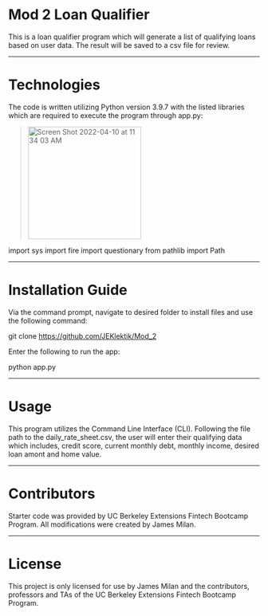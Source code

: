 # Mod 2 Loan Qualifier

This is a loan qualifier program which will generate a list of qualifying loans based on user data.  The result will be saved to a csv file for review.

---

# Technologies

The code is written utilizing Python version 3.9.7 with the listed libraries which are required to execute the program through app.py:
> <img alt="Screen Shot 2022-04-10 at 11 34 03 AM" width="226" src="https://user-images.githubusercontent.com/101614932/162634449-42cc7441-0e94-40d9-b45d-45bdc7933c44.png">
 import sys
 import fire
 import questionary
 from pathlib import Path

---

# Installation Guide

Via the command prompt, navigate to desired folder to install files and use the following command:
   
   git clone https://github.com/JEKlektik/Mod_2

Enter the following to run the app:
   
   python app.py
   
---

# Usage

This program utilizes the Command Line Interface (CLI).  Following the file path to the daily_rate_sheet.csv, the user will enter their qualifying data which includes, credit score, current monthly debt, monthly income, desired loan amont and home value.

---

# Contributors

Starter code was provided by UC Berkeley Extensions Fintech Bootcamp Program.  All modifications were created by James Milan.

---

# License

This project is only licensed for use by James Milan and the contributors, professors and TAs of the UC Berkeley Extensions Fintech Bootcamp Program.
